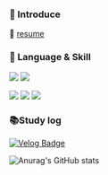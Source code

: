 ### 👋 Introduce
👤 [resume](https://absorbing-archduke-229.notion.site/57fe2544a7b740c69181e5d4ec18744e?pvs=4)

### 💪 Language & Skill
<p align="left">
<img src="https://img.shields.io/badge/JavaScript-F7DF1E?style=for-the-badge&logo=JavaScript&logoColor=white">
<img src="https://img.shields.io/badge/TypeScript-3178C6?style=for-the-badge&logo=TypeScript&logoColor=white">
</p>
  
<p align="left">
<img src="https://img.shields.io/badge/Nodejs-339933?style=for-the-badge&logo=Nodejs&logoColor=white">
<img src="https://img.shields.io/badge/Nestjs-E0234E?style=for-the-badge&logo=Nestjs&logoColor=white">
<img src="https://img.shields.io/badge/React-61DAFB?style=for-the-badge&logo=React&logoColor=white">
</p>


### 📚Study log
[![Velog Badge](https://img.shields.io/badge/velog-20C997?style=for-the-badge&logo=React&logoColor=white)](https://velog.io/@gkqkehs7)
<br/>

![Anurag's GitHub stats](https://github-readme-stats.vercel.app/api?username=gkqkehs7&show_icons=true&theme=radical)
